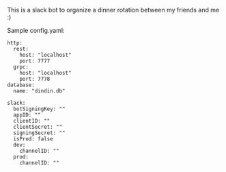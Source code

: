 This is a slack bot to organize a dinner rotation between my friends and me :)

Sample config.yaml:

```
http:
  rest:
    host: "localhost"
    port: 7777
  grpc:
    host: "localhost"
    port: 7778
database:
  name: "dindin.db"

slack:
  botSigningKey: ""
  appID: ""
  clientID: ""
  clientSecret: ""
  signingSecret: ""
  isProd: false
  dev:
    channelID: ""
  prod:
    channelID: ""
```
